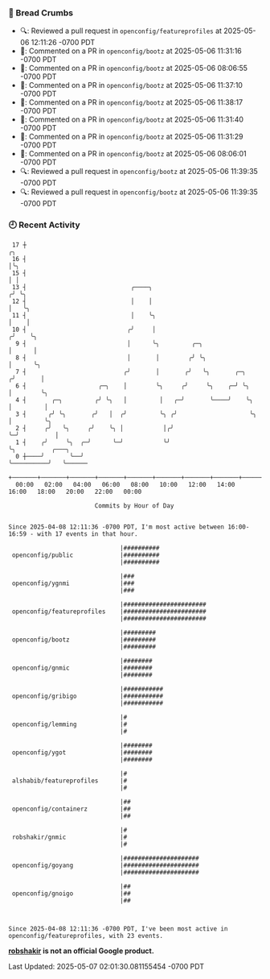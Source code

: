 ### 🍞 Bread Crumbs

 * 🔍: Reviewed a pull request in  `openconfig/featureprofiles` at 2025-05-06 12:11:26 -0700 PDT
 * 💬: Commented on a PR in  `openconfig/bootz` at 2025-05-06 11:31:16 -0700 PDT
 * 💬: Commented on a PR in  `openconfig/bootz` at 2025-05-06 08:06:55 -0700 PDT
 * 💬: Commented on a PR in  `openconfig/bootz` at 2025-05-06 11:37:10 -0700 PDT
 * 💬: Commented on a PR in  `openconfig/bootz` at 2025-05-06 11:38:17 -0700 PDT
 * 💬: Commented on a PR in  `openconfig/bootz` at 2025-05-06 11:31:40 -0700 PDT
 * 💬: Commented on a PR in  `openconfig/bootz` at 2025-05-06 11:31:29 -0700 PDT
 * 💬: Commented on a PR in  `openconfig/bootz` at 2025-05-06 08:06:01 -0700 PDT
 * 🔍: Reviewed a pull request in  `openconfig/bootz` at 2025-05-06 11:39:35 -0700 PDT
 * 🔍: Reviewed a pull request in  `openconfig/bootz` at 2025-05-06 11:39:35 -0700 PDT

### 🕘 Recent Activity
```
 17 ┼                                                                    ╭╮
 16 ┤                                                                    │╰╮
 15 ┤                                                                    │ │
 13 ┤                             ╭────╮                                ╭╯ ╰╮
 12 ┤                             │    │                                │   ╰╮
 11 ┤                             │    ╰╮                               │    │
 10 ┤                            ╭╯     │                              ╭╯    ╰╮
  9 ┤                            │      ╰╮         ╭─╮                 │      │
  8 ┤                            │       │        ╭╯ ╰╮                │      ╰╮
  7 ┤                           ╭╯       │       ╭╯   ╰╮       ╭─╮    ╭╯       │
  6 ┤                    ╭─╮    │        ╰╮     ╭╯     ╰╮    ╭─╯ ╰╮   │        ╰╮
  4 ┤       ╭─╮         ╭╯ ╰╮   │         │   ╭─╯       ╰────╯    ╰╮  │         │
  3 ┤      ╭╯ ╰╮       ╭╯   │  ╭╯         ╰╮ ╭╯                    ╰╮ │         ╰╮
  2 ┤     ╭╯   ╰╮     ╭╯    ╰╮ │           │╭╯                      ╰─╯          │
  1 ┤    ╭╯     ╰╮  ╭─╯      ╰─╯           ╰╯                                    ╰╮          ╭───╮
  0 ┼────╯       ╰──╯                                                             ╰──────────╯   ╰──────
    +───────+───────+───────+───────+───────+───────+───────+───────+───────+───────+───────+───────+────
  00:00   02:00   04:00   06:00   08:00   10:00   12:00   14:00   16:00   18:00   20:00   22:00   00:00   

						Commits by Hour of Day


Since 2025-04-08 12:11:36 -0700 PDT, I'm most active between 16:00-16:59 - with 17 events in that hour.

```



```
                               |##########
 openconfig/public             |##########
                               |##########

                               |###
 openconfig/ygnmi              |###
                               |###

                               |#######################
 openconfig/featureprofiles    |#######################
                               |#######################

                               |#########
 openconfig/bootz              |#########
                               |#########

                               |########
 openconfig/gnmic              |########
                               |########

                               |###########
 openconfig/gribigo            |###########
                               |###########

                               |#
 openconfig/lemming            |#
                               |#

                               |########
 openconfig/ygot               |########
                               |########

                               |#
 alshabib/featureprofiles      |#
                               |#

                               |##
 openconfig/containerz         |##
                               |##

                               |#
 robshakir/gnmic               |#
                               |#

                               |#####################
 openconfig/goyang             |#####################
                               |#####################

                               |##
 openconfig/gnoigo             |##
                               |##



Since 2025-04-08 12:11:36 -0700 PDT, I've been most active in openconfig/featureprofiles, with 23 events.

```
**[robshakir](mailto:robjs@google.com) is not an official Google product.**  


Last Updated: 2025-05-07 02:01:30.081155454 -0700 PDT
